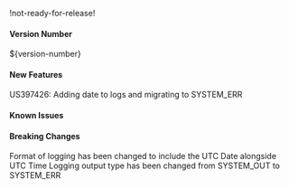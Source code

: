 !not-ready-for-release!

#### Version Number
${version-number}

#### New Features
US397426: Adding date to logs and migrating to SYSTEM_ERR

#### Known Issues

#### Breaking Changes
Format of logging has been changed to include the UTC Date alongside UTC Time
Logging output type has been changed from SYSTEM_OUT to SYSTEM_ERR
